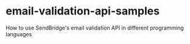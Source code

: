 # email-validation-api-samples
How to use SendBridge's email validation API in different programming languages
